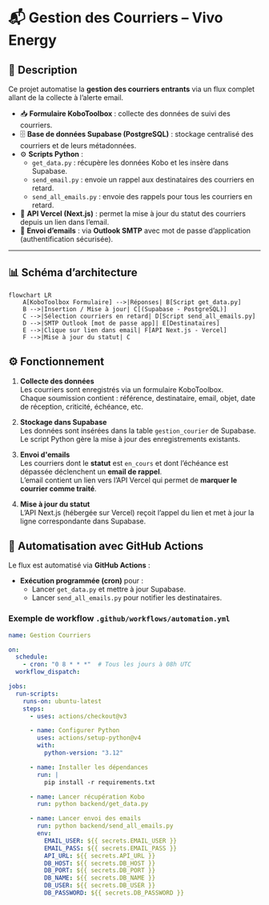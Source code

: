 # 📬 Gestion des Courriers – Vivo Energy

## 📖 Description

Ce projet automatise la **gestion des courriers entrants** via un flux complet allant de la collecte à l’alerte email.

- 📥 **Formulaire KoboToolbox** : collecte des données de suivi des courriers.  
- 🗄 **Base de données Supabase (PostgreSQL)** : stockage centralisé des courriers et de leurs métadonnées.  
- ⚙ **Scripts Python** :  
  - `get_data.py` : récupère les données Kobo et les insère dans Supabase.  
  - `send_email.py` : envoie un rappel aux destinataires des courriers en retard.  
  - `send_all_emails.py` : envoie des rappels pour tous les courriers en retard.  
- 📡 **API Vercel (Next.js)** : permet la mise à jour du statut des courriers depuis un lien dans l’email.  
- 📧 **Envoi d’emails** : via **Outlook SMTP** avec mot de passe d’application (authentification sécurisée).  


---

## 📊 Schéma d’architecture
```mermaid
flowchart LR
    A[KoboToolbox Formulaire] -->|Réponses| B[Script get_data.py]
    B -->|Insertion / Mise à jour| C[(Supabase - PostgreSQL)]
    C -->|Sélection courriers en retard| D[Script send_all_emails.py]
    D -->|SMTP Outlook [mot de passe app]| E[Destinataires]
    E -->|Clique sur lien dans email| F[API Next.js - Vercel]
    F -->|Mise à jour du statut| C

```

## ⚙️ Fonctionnement

1. **Collecte des données**  
   Les courriers sont enregistrés via un formulaire KoboToolbox.  
   Chaque soumission contient : référence, destinataire, email, objet, date de réception, criticité, échéance, etc.

2. **Stockage dans Supabase**  
   Les données sont insérées dans la table `gestion_courier` de Supabase.  
   Le script Python gère la mise à jour des enregistrements existants.

3. **Envoi d'emails**  
   Les courriers dont le **statut** est `en_cours` et dont l’échéance est dépassée déclenchent un **email de rappel**.  
   L’email contient un lien vers l’API Vercel qui permet de **marquer le courrier comme traité**.

4. **Mise à jour du statut**  
   L’API Next.js (hébergée sur Vercel) reçoit l’appel du lien et met à jour la ligne correspondante dans Supabase.
## 🔄 Automatisation avec GitHub Actions

Le flux est automatisé via **GitHub Actions** :

- **Exécution programmée (cron)** pour :
  - Lancer `get_data.py` et mettre à jour Supabase.
  - Lancer `send_all_emails.py` pour notifier les destinataires.

### Exemple de workflow `.github/workflows/automation.yml`

```yaml
name: Gestion Courriers

on:
  schedule:
    - cron: "0 8 * * *"  # Tous les jours à 08h UTC
  workflow_dispatch:

jobs:
  run-scripts:
    runs-on: ubuntu-latest
    steps:
      - uses: actions/checkout@v3

      - name: Configurer Python
        uses: actions/setup-python@v4
        with:
          python-version: "3.12"

      - name: Installer les dépendances
        run: |
          pip install -r requirements.txt

      - name: Lancer récupération Kobo
        run: python backend/get_data.py

      - name: Lancer envoi des emails
        run: python backend/send_all_emails.py
        env:
          EMAIL_USER: ${{ secrets.EMAIL_USER }}
          EMAIL_PASS: ${{ secrets.EMAIL_PASS }}
          API_URL: ${{ secrets.API_URL }}
          DB_HOST: ${{ secrets.DB_HOST }}
          DB_PORT: ${{ secrets.DB_PORT }}
          DB_NAME: ${{ secrets.DB_NAME }}
          DB_USER: ${{ secrets.DB_USER }}
          DB_PASSWORD: ${{ secrets.DB_PASSWORD }}

